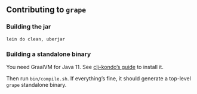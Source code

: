 ## Contributing to `grape`

### Building the jar

    lein do clean, uberjar

### Building a standalone binary

You need GraalVM for Java 11. See [clj-kondo’s guide][ckg] to install it.

Then run `bin/compile.sh`. If everything’s fine, it should generate a top-level `grape` standalone binary.

[ckg]: https://github.com/borkdude/clj-kondo/blob/e62eb04bc8bdb754a368ca8e7b0e76d8d568253e/doc/build.md#building-from-source